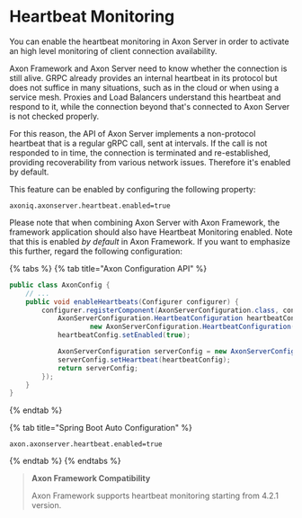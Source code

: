 # Heartbeat Monitoring

You can enable the heartbeat monitoring in Axon Server in order to activate an high level monitoring of client connection availability.

Axon Framework and Axon Server need to know whether the connection is still alive.
GRPC already provides an internal heartbeat in its protocol but does not suffice in many situations, such as in the cloud or when using a service mesh. Proxies and Load Balancers understand this heartbeat and respond to it, while the connection beyond that's connected to Axon Server is not checked properly. 

For this reason, the API of Axon Server implements a  non-protocol heartbeat that is a regular gRPC call, sent at intervals. If the call is not responded to in time, the connection is terminated and re-established, providing recoverability from various network issues. Therefore it's enabled by default. 



This feature can be enabled by configuring the following property:

```text
axoniq.axonserver.heartbeat.enabled=true
```

Please note that when combining Axon Server with Axon Framework, the framework application should also have Heartbeat Monitoring enabled.
Note that this is enabled *by default* in Axon Framework.
If you want to emphasize this further, regard the following configuration:

{% tabs %}
{% tab title="Axon Configuration API" %}
```java
public class AxonConfig {
    // ...
    public void enableHeartbeats(Configurer configurer) {
        configurer.registerComponent(AxonServerConfiguration.class, config -> {
            AxonServerConfiguration.HeartbeatConfiguration heartbeatConfig =
                    new AxonServerConfiguration.HeartbeatConfiguration();
            heartbeatConfig.setEnabled(true);

            AxonServerConfiguration serverConfig = new AxonServerConfiguration();
            serverConfig.setHeartbeat(heartbeatConfig);
            return serverConfig;
        });
    }
}
```
{% endtab %}

{% tab title="Spring Boot Auto Configuration" %}
```text
axon.axonserver.heartbeat.enabled=true
```
{% endtab %}
{% endtabs %}

> **Axon Framework Compatibility**
>
> Axon Framework supports heartbeat monitoring starting from 4.2.1 version.
